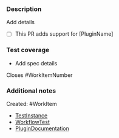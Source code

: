 ### Description
Add details
<!--What, why, and how was it changed?-->
- [ ] This PR adds support for [PluginName]


###  Test coverage
<!--Is there a spec for every available option? -->
<!--Any edge cases that need mention? -->
- Add spec details

Closes #WorkItemNumber

### Additional notes
<!-- any work items created? -->
Created: #WorkItem

- [TestInstance](url)
- [WorkflowTest](url)
- [PluginDocumentation](url)
